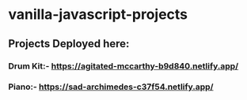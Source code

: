 # vanilla-javascript-projects

## Projects Deployed here:

### Drum Kit:- https://agitated-mccarthy-b9d840.netlify.app/

### Piano:- https://sad-archimedes-c37f54.netlify.app/
